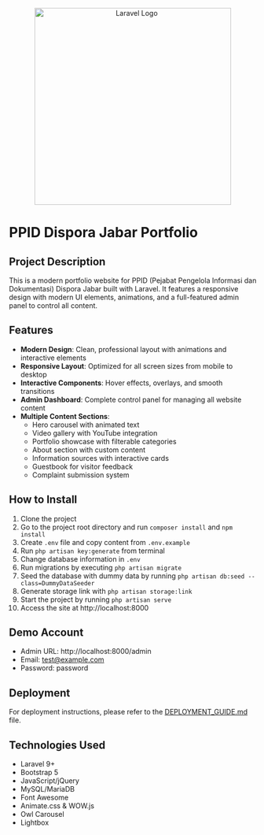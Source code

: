 <p align="center"><a href="https://laravel.com" target="_blank"><img src="https://raw.githubusercontent.com/laravel/art/master/logo-lockup/5%20SVG/2%20CMYK/1%20Full%20Color/laravel-logolockup-cmyk-red.svg" width="400" alt="Laravel Logo"></a></p>

# PPID Dispora Jabar Portfolio

## Project Description
This is a modern portfolio website for PPID (Pejabat Pengelola Informasi dan Dokumentasi) Dispora Jabar built with Laravel. It features a responsive design with modern UI elements, animations, and a full-featured admin panel to control all content.

## Features

- **Modern Design**: Clean, professional layout with animations and interactive elements
- **Responsive Layout**: Optimized for all screen sizes from mobile to desktop
- **Interactive Components**: Hover effects, overlays, and smooth transitions
- **Admin Dashboard**: Complete control panel for managing all website content
- **Multiple Content Sections**:
  - Hero carousel with animated text
  - Video gallery with YouTube integration
  - Portfolio showcase with filterable categories
  - About section with custom content
  - Information sources with interactive cards
  - Guestbook for visitor feedback
  - Complaint submission system

## How to Install
1. Clone the project
2. Go to the project root directory and run `composer install` and `npm install`
3. Create `.env` file and copy content from `.env.example`
4. Run `php artisan key:generate` from terminal
5. Change database information in `.env`
6. Run migrations by executing `php artisan migrate`
7. Seed the database with dummy data by running `php artisan db:seed --class=DummyDataSeeder`
8. Generate storage link with `php artisan storage:link`
9. Start the project by running `php artisan serve`
10. Access the site at http://localhost:8000

## Demo Account
- Admin URL: http://localhost:8000/admin
- Email: test@example.com
- Password: password

## Deployment
For deployment instructions, please refer to the [DEPLOYMENT_GUIDE.md](./DEPLOYMENT_GUIDE.md) file.

## Technologies Used
- Laravel 9+
- Bootstrap 5
- JavaScript/jQuery
- MySQL/MariaDB
- Font Awesome
- Animate.css & WOW.js
- Owl Carousel
- Lightbox
